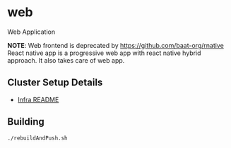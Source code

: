 # web

Web Application

**NOTE**: Web frontend is deprecated by https://github.com/baat-org/rnative
React native app is a progressive web app with react native hybrid approach.
It also takes care of web app.

## Cluster Setup Details

* [Infra README](https://github.com/baat-org/infra/blob/master/README.md)

## Building

```
./rebuildAndPush.sh
```
